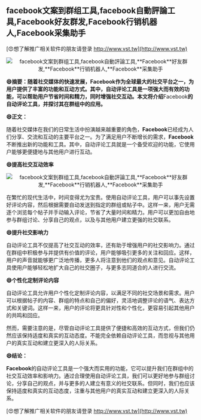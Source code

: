 ## **facebook文案到群组工具,facebook自動評論工具,**Facebook**好友群发,**Facebook**行销机器人,**Facebook**采集助手**

[😍想了解推广相关软件的朋友请登录 http://www.vst.tw](http://www.vst.tw)

 <center><img src="https://vst.tw/MP4/tuiguang/png/7.png" alt="facebook文案到群组工具,facebook自動評論工具,**Facebook**好友群发,**Facebook**行销机器人,**Facebook**采集助手"></center>

**😄摘要：随着社交媒体的快速发展，**Facebook**作为全球最大的社交平台之一，为用户提供了丰富的功能和互动方式。其中，自动评论工具是一项强大而有效的功能，可以帮助用户节省时间和精力，同时增强社交互动。本文将介绍**Facebook**的自动评论工具，并探讨其在群组中的应用。**

**😄正文：**

随着社交媒体在我们的日常生活中扮演越来越重要的角色，**Facebook**已经成为人们分享、交流和互动的主要平台之一。为了满足用户不断增长的需求，**Facebook**不断推出新的功能和工具。其中，自动评论工具就是一个备受欢迎的功能，它使用户能够更便捷地与其他用户进行互动。

**😄提高社交互动效率**

 <center><img src="https://vst.tw/MP4/tuiguang/png/4.png" alt="facebook文案到群组工具,facebook自動評論工具,**Facebook**好友群发,**Facebook**行销机器人,**Facebook**采集助手"></center>

在繁忙的现代生活中，时间变得尤为宝贵。使用自动评论工具，用户可以事先设置好评论内容，然后根据需要自动发送到指定的群组或帖子中。这样一来，用户无需逐个浏览每个帖子并手动输入评论，节省了大量时间和精力。用户可以更加自由地参与群组讨论、分享自己的观点，以及与其他用户建立更强的社交联系。

**😄提升社交影响力**

自动评论工具不仅提高了社交互动的效率，还有助于增强用户的社交影响力。通过在群组中积极参与并提供有价值的评论，用户能够吸引更多的关注和回应。这样，用户的声音就能够更广泛地传播，更多人将注意到他们的观点和意见。自动评论工具使用户能够轻松地扩大自己的社交圈子，与更多志同道合的人进行交流。

**😄个性化定制评论内容**

自动评论工具允许用户个性化定制评论内容，以满足不同的社交场景和需求。用户可以根据帖子的内容、群组的特点和自己的偏好，灵活地调整评论的语气、表达方式和关键词。这样一来，用户的评论将更具针对性和个性化，更容易引起其他用户的共鸣和回应。

然而，需要注意的是，尽管自动评论工具提供了便捷和高效的互动方式，但我们仍然应该保持适度和真实的互动态度。不能完全依赖自动评论工具，而忽视与其他用户的真实互动和建立更深入的人际关系。

**😄结论：**

**Facebook**的自动评论工具是一个强大而实用的功能，它可以提升我们在群组中的社交互动效率和影响力。通过合理使用自动评论工具，我们可以更好地参与群组讨论，分享自己的观点，并与更多的人建立有意义的社交联系。但同时，我们也应该保持适度和真实的互动态度，注重与其他用户的真实互动和建立更深入的人际关系。

[😍想了解推广相关软件的朋友请登录 http://www.vst.tw](http://www.vst.tw)



